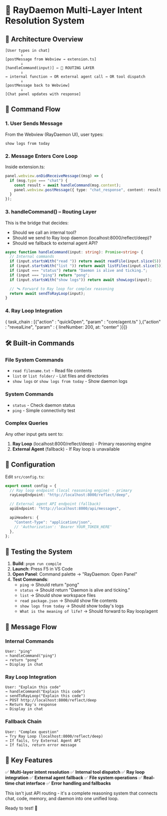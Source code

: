 # 🚀 RayDaemon Multi-Layer Intent Resolution System

## 🧠 Architecture Overview

```
[User types in chat]
       ↓
[postMessage from Webview → extension.ts]
       ↓
[handleCommand(input)] ← 🧩 ROUTING LAYER
       ↓
→ internal function → OR external agent call → OR tool dispatch
       ↓
[postMessage back to Webview]
       ↓
[Chat panel updates with response]
```

## 🔁 Command Flow

### 1. User Sends Message

From the Webview (RayDaemon UI), user types:

```
show logs from today
```

### 2. Message Enters Core Loop

Inside extension.ts:

```typescript
panel.webview.onDidReceiveMessage((msg) => {
  if (msg.type === "chat") {
    const result = await handleCommand(msg.content);
    panel.webview.postMessage({ type: "chat_response", content: result });
  }
});
```

### 3. handleCommand() – Routing Layer

This is the bridge that decides:

- Should we call an internal tool?
- Should we send to Ray loop daemon (localhost:8000/reflect/deep)?
- Should we fallback to external agent API?

```typescript
async function handleCommand(input: string): Promise<string> {
  // Internal commands
  if (input.startsWith("read ")) return await readFile(input.slice(5));
  if (input.startsWith("list ")) return await listFiles(input.slice(5));
  if (input === "status") return "Daemon is alive and ticking.";
  if (input === "ping") return "pong";
  if (input.startsWith("show logs")) return await showLogs(input);

  // 🛰 Forward to Ray loop for complex reasoning
  return await sendToRayLoop(input);
}
```

### 4. Ray Loop Integration

{ task_chain : [{"action" : "quickOpen", "param" : "core/agent.ts" },{"action" : "revealLine", "param" : { lineNumber: 200, at: "center" }}]}



## 🛠 Built-in Commands

### File System Commands

- `read filename.txt` - Read file contents
- `list` or `list folder/` - List files and directories
- `show logs` or `show logs from today` - Show daemon logs

### System Commands

- `status` - Check daemon status
- `ping` - Simple connectivity test

### Complex Queries

Any other input gets sent to:

1. **Ray Loop** (localhost:8000/reflect/deep) - Primary reasoning engine
2. **External Agent** (fallback) - If Ray loop is unavailable

## 🔧 Configuration

Edit `src/config.ts`:

```typescript
export const config = {
  // Ray loop endpoint (local reasoning engine) - primary
  rayLoopEndpoint: "http://localhost:8000/reflect/deep",

  // External agent API endpoint (fallback)
  apiEndpoint: "http://localhost:8000/api/messages",

  apiHeaders: {
    "Content-Type": "application/json",
    // 'Authorization': 'Bearer YOUR_TOKEN_HERE'
  },
};
```

## 🚦 Testing the System

1. **Build**: `pnpm run compile`
2. **Launch**: Press F5 in VS Code
3. **Open Panel**: Command palette → "RayDaemon: Open Panel"
4. **Test Commands**:
   - `ping` → Should return "pong"
   - `status` → Should return "Daemon is alive and ticking."
   - `list` → Should show workspace files
   - `read package.json` → Should show file contents
   - `show logs from today` → Should show today's logs
   - `What is the meaning of life?` → Should forward to Ray loop/agent

## 🔄 Message Flow

### Internal Commands

```
User: "ping"
→ handleCommand("ping")
→ return "pong"
→ Display in chat
```

### Ray Loop Integration

```
User: "Explain this code"
→ handleCommand("Explain this code")
→ sendToRayLoop("Explain this code")
→ POST http://localhost:8000/reflect/deep
→ Return Ray's response
→ Display in chat
```

### Fallback Chain

```
User: "Complex question"
→ Try Ray Loop (localhost:8000/reflect/deep)
→ If fails, try External Agent API
→ If fails, return error message
```

## 🎯 Key Features

✅ **Multi-layer intent resolution**
✅ **Internal tool dispatch**
✅ **Ray loop integration**
✅ **External agent fallback**
✅ **File system operations**
✅ **Real-time chat interface**
✅ **Error handling and fallbacks**

This isn't just API routing - it's a complete reasoning system that connects chat, code, memory, and daemon into one unified loop.

Ready to test! 🚀
